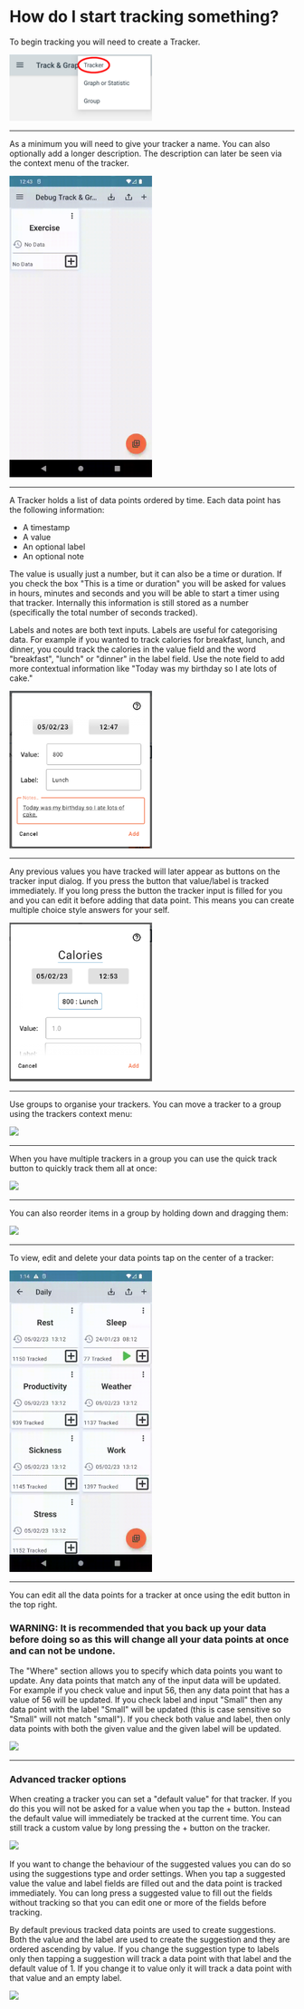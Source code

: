 # How do I start tracking something?

To begin tracking you will need to create a Tracker.

<img src="images/faq_1_1.jpg" width="50%">

---

As a minimum you will need to give your tracker a name. You can also optionally add a longer description. The description can later be seen via the context menu of the tracker.

<img src="images/faq_1_1.gif" width="50%">

---

A Tracker holds a list of data points ordered by time. Each data point has the following information:

- A timestamp
- A value 
- An optional label
- An optional note

The value is usually just a number, but it can also be a time or duration. If you check the box "This is a time or duration" you will be asked for values in hours, minutes and seconds and you will be able to start a timer using that tracker. Internally this information is still stored as a number (specifically the total number of seconds tracked).

Labels and notes are both text inputs. Labels are useful for categorising data. For example if you wanted to track calories for breakfast, lunch, and dinner, you could track the calories in the value field and the word "breakfast", "lunch" or "dinner" in the label field. Use the note field to add more contextual information like "Today was my birthday so I ate lots of cake."

<img src="images/faq_1_2.png" width="50%">

---

Any previous values you have tracked will later appear as buttons on the tracker input dialog. If you press the button that value/label is tracked immediately. If you long press the button the tracker input is filled for you and you can edit it before adding that data point. This means you can create multiple choice style answers for your self.

<img src="images/faq_1_3.png" width="50%">

---

Use groups to organise your trackers. You can move a tracker to a group using the trackers context menu:

<img src="images/faq_1_2.gif" width="50%">

---

When you have multiple trackers in a group you can use the quick track button to quickly track them all at once:

<img src="images/faq_1_3.gif" width="50%">

---

You can also reorder items in a group by holding down and dragging them: 

<img src="images/faq_1_4.gif" width="50%">

---

To view, edit and delete your data points tap on the center of a tracker:

<img src="images/faq_1_5.gif" width="50%">

---

You can edit all the data points for a tracker at once using the edit button in the top right. 

### WARNING: It is recommended that you back up your data before doing so as this will change all your data points at once and can not be undone.

The "Where" section allows you to specify which data points you want to update. Any data points that match any of the input data will be updated. For example if you check value and input 56, then any data point that has a value of 56 will be updated. If you check label and input "Small" then any data point with the label "Small" will be updated (this is case sensitive so "Small" will not match "small"). If you check both value and label, then only data points with both the given value and the given label will be updated. 

<img src="images/faq_1_6.gif" width="50%">

---

### Advanced tracker options

When creating a tracker you can set a "default value" for that tracker. If you do this you will not be asked for a value when you tap the + button. Instead the default value will immediately be tracked at the current time. You can still track a custom value by long pressing the + button on the tracker.

<img src="images/faq_1_7.gif" width="50%">

If you want to change the behaviour of the suggested values you can do so using the suggestions type and order settings. When you tap a suggested value the value and label fields are filled out and the data point is tracked immediately. You can long press a suggested value to fill out the fields without tracking so that you can edit one or more of the fields before tracking. 

By default previous tracked data points are used to create suggestions. Both the value and the label are used to create the suggestion and they are ordered ascending by value. If you change the suggestion type to labels only then tapping a suggestion will track a data point with that label and the default value of 1. If you change it to value only it will track a data point with that value and an empty label.

<img src="images/faq_1_8.gif" width="50%">
